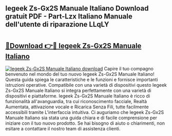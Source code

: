 ## Iegeek Zs-Gx2S Manuale Italiano Download gratuit PDF - Part-Lzx Italiano Manuale dell'utente di riparazione LLqLY

# <h2><a href="http://dfa5j5.blite.top/?on=Iegeek+Zs-Gx2S+Manuale+Italiano">🔗Download 👉🔴 Iegeek Zs-Gx2S Manuale Italiano</a></h2>

[![Iegeek Zs-Gx2S Manuale Italiano download](https://i.imgur.com/lujVjoI.png)](http://dfa5j5.blite.top/?on=Iegeek+Zs-Gx2S+Manuale+Italiano)
Capire il tuo compagno benvenuto nel mondo del tuo nuovo Iegeek Zs-Gx2S Manuale Italiano! Questa guida spiega le caratteristiche e le funzioni e fornisce importanti istruzioni operative. Compatibile con una varietà di dispositivi questo Iegeek Zs-Gx2S Manuale Italiano si integra perfettamente con una varietà di dispositivi e piattaforme. Iegeek Zs-Gx2S Manuale Italiano è ricco di funzionalità all'avanguardia, tra cui riconoscimento facciale, Realtà Aumentata, attivazione vocale e Ricarica Senza Fili, tutte facilmente accessibili tramite L'interfaccia intuitiva. Ci auguriamo che Iegeek Zs-Gx2S Manuale Italiano sia stata una guida chiara e di facile comprensione per iniziare con il tuo nuovo prodotto. Se hai bisogno di aiuto o chiarimenti, non esitare a contattare il nostro team di assistenza clienti.
